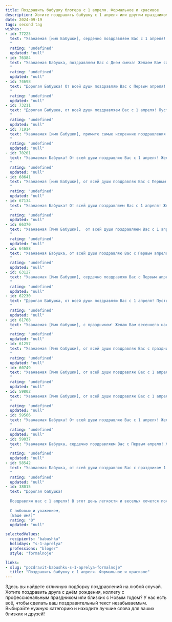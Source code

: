 ```yaml
---
title: Поздравить бабушку блогера с 1 апреля. Формальное и красивое
description: Хотите поздравить бабушку с 1 апреля или другим праздником? Наш ИИ создаст незабываемое поздравление, а вы обязательно выделитесь среди других.  
date: 2024-09-19
tags: second tag
wishes:
- id: 77225
  text: "Уважаемая [имя Бабушки], сердечно поздравляем Вас с 1 апреля! Желаем Вам здоровья, вдохновения, новых ярких идей и успехов в Вашем блоге. Пусть каждый день будет наполнен радостью, позитивом и приятными моментами!
  "
  rating: "undefined"
  updated: "null"
- id: 76384
  text: "Уважаемая Бабушка, поздравляем Вас с Днем смеха! Желаем Вам самого светлого и радостного настроения, чтобы каждый день был наполнен юмором и позитивом. Пусть Ваша креативность и талант блогера продолжают радовать всех, кто следит за Вашими публикациями! Счастья, здоровья и вдохновения!
  "
  rating: "undefined"
  updated: "null"
- id: 74698
  text: "Дорогая Бабушка! От всей души поздравляю Вас с Первым апреля! Пусть этот день принесёт Вам море позитива, искрометного юмора и ярких событий. Желаю, чтобы Ваши блоги продолжали радовать читателей интересной информацией и вдохновлять на новые свершения!
  "
  rating: "undefined"
  updated: "null"
- id: 73211
  text: "Дорогая Бабушка, от всей души поздравляем Вас с 1 апреля! Пусть этот день станет не только днем смеха, но и началом новых, ярких событий. Желаем Вам, чтобы Ваш блог продолжал радовать читателей интересными и вдохновляющими историями, а жизнь была наполнена радостью и вдохновением!
  "
  rating: "undefined"
  updated: "null"
- id: 71914
  text: "Уважаемая [имя Бабушки], примите самые искренние поздравления с Днем смеха! Желаю Вам, чтобы жизнь была полна ярких красок, позитивных эмоций и незабываемых моментов! Пусть Ваш блог приносит Вам радость, вдохновение и новых поклонников!
  "
  rating: "undefined"
  updated: "null"
- id: 70201
  text: "Уважаемая Бабушка! От всей души поздравляю Вас с 1 апреля! Желаю, чтобы Ваша жизнь была наполнена радостью, здоровьем и вдохновением, а популярность Вашего блога продолжала расти с каждым днем!
  "
  rating: "undefined"
  updated: "null"
- id: 68641
  text: "Уважаемая [имя Бабушки], от всей души поздравляю Вас с Первым апреля! Желаю Вам, чтобы этот день принес только приятные сюрпризы и радостные моменты. Пусть Ваша жизнь будет наполнена яркими красками, а Ваша творческая энергия, как блогера, никогда не иссякнет!
  "
  rating: "undefined"
  updated: "null"
- id: 67134
  text: "Уважаемая Бабушка! От всей души поздравляем Вас с 1 апреля! Желаем Вам крепкого здоровья, творческих успехов в Вашем блогерском деле, радости и оптимизма! Пусть каждый день будет наполнен вдохновением и приятными моментами!
  "
  rating: "undefined"
  updated: "null"
- id: 66370
  text: "Уважаемая [Имя Бабушки],  от всей души поздравляем Вас с 1 апреля! Желаем, чтобы этот день был наполнен радостью, весельем и яркими впечатлениями. Пусть Ваша блогерская деятельность приносит Вам удовольствие, вдохновение и множество новых подписчиков. Счастья, здоровья и успехов Вам в Вашем творчестве!
  "
  rating: "undefined"
  updated: "null"
- id: 64688
  text: "Уважаемая Бабушка, от всей души поздравляю Вас с Первым апреля! Желаю Вам в этот день море позитива, ярких красок и приятных сюрпризов. Пусть Ваша жизнь будет полна вдохновения, а Ваш блог продолжает радовать Ваших читателей интересными и увлекательными материалами.
  "
  rating: "undefined"
  updated: "null"
- id: 63127
  text: "Уважаемая [Имя Бабушки], сердечно поздравляю Вас с Первым апреля! Желаю Вам море позитива, творческих успехов в Вашем блогерском деле и, конечно же, крепкого здоровья и благополучия в этот прекрасный весенний день!
  "
  rating: "undefined"
  updated: "null"
- id: 62230
  text: "Дорогая Бабушка, от всей души поздравляю Вас с 1 апреля! Пусть этот день принесет Вам море улыбок, ярких эмоций и приятных сюрпризов. Желаю Вам оставаться такой же энергичной, позитивной и вдохновляющей! Спасибо за Ваш талант и за то, что делитесь им со всеми нами. С праздником!
  "
  rating: "undefined"
  updated: "null"
- id: 61768
  text: "Уважаемая [Имя бабушки], с праздником! Желаю Вам весеннего настроения, радости и вдохновения! Пусть этот день принесет Вам много приятных моментов и новых идей для Вашего блога. С 1 апреля!
  "
  rating: "undefined"
  updated: "null"
- id: 61257
  text: "Уважаемая [Имя бабушки], от всей души поздравляю Вас с праздником! Пусть этот день принесет Вам море улыбок, радостных событий и приятных сюрпризов. Желаю Вам крепкого здоровья, оптимизма и творческой энергии. Пусть Ваше блоге́рское дело процветает, а аудитория растет с каждым днем!
  "
  rating: "undefined"
  updated: "null"
- id: 60749
  text: "Уважаемая [Имя Бабушки], от всей души поздравляю Вас с 1 апреля! Желаю Вам ярких событий, оптимистичного настроения и, конечно же, новых творческих идей для Вашего блога. Пусть каждый день приносит Вам радость и вдохновение!
  "
  rating: "undefined"
  updated: "null"
- id: 59802
  text: "Уважаемая [Имя Бабушки], от всей души поздравляю Вас с 1 апреля! Пусть этот день принесет Вам море улыбок и позитивных эмоций, а Ваши блоги продолжают вдохновлять и радовать Ваших преданных читателей! Желаю Вам творческих успехов, новых идей и  неиссякаемого энтузиазма!
  "
  rating: "undefined"
  updated: "null"
- id: 59566
  text: "Уважаемая Бабушка! От всей души поздравляю Вас с 1 апреля! Желаю Вам крепкого здоровья, оптимизма, радости и вдохновения на все новые творческие свершения в Вашей блогерской деятельности. Пусть Ваши посты всегда будут интересными и информативными, а аудитория — благодарной и лояльной. С праздником!
  "
  rating: "undefined"
  updated: "null"
- id: 59037
  text: "Уважаемая Бабушка, сердечно поздравляем Вас с Первым апреля! Желаем Вам  яркого, позитивного дня, наполненного  радостью и вдохновением. Пусть Ваша  творческая энергия и  опыт блогера продолжают  вдохновлять  многих!
  "
  rating: "undefined"
  updated: "null"
- id: 58542
  text: "Уважаемая Бабушка, от всей души поздравляю Вас с праздником 1 апреля! Желаю Вам крепкого здоровья, оптимизма  и  творческих успехов в Вашей блогеской деятельности. Пусть каждый Ваш пост несет свет, радость и вдохновение Вашим читателям. С праздником!
  "
  rating: "undefined"
  updated: "null"
- id: 38015
  text: "Дорогая бабушка!
  
  Поздравляю вас с 1 апреля! В этот день легкости и веселья хочется пожелать, чтобы жизнь ваша была полна ярких моментов и радостных сюрпризов. Как блогер, вы умеете делиться своей мудростью и позитивом с окружающими, и мы благодарны вам за это. Пусть ваши идеи и вдохновение никогда не иссякают, а каждый день приносит новые поводы для улыбок и творческих свершений.
  
  С любовью и уважением,
  [Ваше имя]"
  rating: "0"
  updated: "null"

selectedValues:
  recipients: "babushku"
  holidays: "s-1-aprelya"
  professions: "bloger"
  style: "formalnoje"

links:
- slug: "pozdravit-babushku-s-1-aprelya-formalnoje"
  title: "Поздравить бабушку с 1 апреля. Формальное и красивое"
---
```


Здесь вы найдете отличную подборку поздравлений на любой случай. 
Хотите поздравить друга с днём рождения, коллегу с профессиональным праздником или близких с Новым годом? У нас есть всё, чтобы сделать ваш поздравительный текст незабываемым. Выбирайте нужную категорию и находите лучшие слова для ваших близких и друзей!
